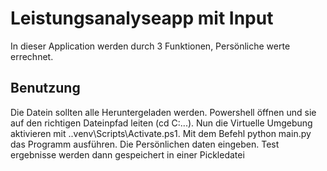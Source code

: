 # Leistungsanalyseapp mit Input
In dieser Application werden durch 3 Funktionen, Persönliche werte errechnet.
## Benutzung
  Die Datein sollten alle Heruntergeladen werden. 
  Powershell öffnen und sie auf den richtigen Dateinpfad leiten (cd C:\...).
  Nun die Virtuelle Umgebung aktivieren mit .\.venv\Scripts\Activate.ps1.
  Mit dem Befehl python main.py das Programm ausführen.
  Die Persönlichen daten eingeben.
Test ergebnisse werden dann gespeichert in einer Pickledatei
  
  
 
